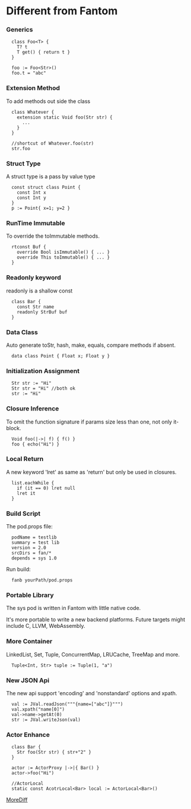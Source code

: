 
# Different from Fantom #

### Generics ###
```
  class Foo<T> {
    T? t
    T get() { return t }
  }

  foo := Foo<Str>()
  foo.t = "abc"
```

### Extension Method ###
To add methods out side the class
```
  class Whatever {
    extension static Void foo(Str str) {
      ...
    }
  }

  //shortcut of Whatever.foo(str)
  str.foo
```

### Struct Type ###
A struct type is a pass by value type
```
  const struct class Point {
    const Int x
    const Int y
  }
  p := Point{ x=1; y=2 }
```

### RunTime Immutable ###
To override the toImmutable methods.
```
  rtconst Buf {
    override Bool isImmutable() { ... }
    override This toImmutable() { ... }
  }
```

### Readonly keyword ###
readonly is a shallow const
```
  class Bar {
    const Str name
    readonly StrBuf buf
  }
```

### Data Class ###
Auto generate toStr, hash, make, equals, compare methods if absent.
```
  data class Point { Float x; Float y }
```

### Initialization Assignment ###
```
  Str str := "Hi"
  Str str = "Hi" //both ok
  str := "Hi"
```

### Closure Inference ###
To omit the function signature if params size less than one, not only it-block.
```
  Void foo(|->| f) { f() }
  foo { echo("Hi") }
```

### Local Return ###
A new keyword 'lret' as same as 'return' but only be used in closures.
```
  list.eachWhile {
    if (it == 0) lret null
    lret it
  }
```

### Build Script ###
The pod.props file:
```
  podName = testlib
  summary = test lib
  version = 2.0
  srcDirs = fan/*
  depends = sys 1.0
```
Run build:
```
  fanb yourPath/pod.props
```

### Portable Library ###
The sys pod is written in Fantom with little native code.

It's more portable to write a new backend platforms.
Future targets might include C, LLVM, WebAssembly.

### More Container ###
LinkedList, Set, Tuple, ConcurrentMap, LRUCache, TreeMap and more.
```
  Tuple<Int, Str> tuple := Tuple(1, "a")
```

### New JSON Api ###
The new api support 'encoding' and 'nonstandard' options and xpath.
```
  val := JVal.readJson("""{name=["abc"]}""")
  val.xpath("name[0]")
  val->name->getAt(0)
  str := JVal.writeJson(val)
```

### Actor Enhance ###
```
  class Bar {
    Str foo(Str str) { str+"2" }
  }

  actor := ActorProxy |->|{ Bar() }
  actor->foo("Hi")
```
```
  //ActorLocal
  static const AcotrLocal<Bar> local := ActorLocal<Bar>()
```

[MoreDiff](https://github.com/chunquedong/fanx/blob/master/doc/MoreDiff.md)


